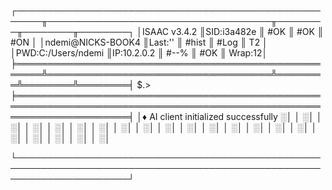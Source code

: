 ┌──────────────────────────────────────────────────────╥────────────────────────────────────╥────────╥────────╥────────┐
│ISAAC v3.4.2                                          ║SID:i3a482e                         ║ #OK    ║ #OK    ║ #ON    │
│ndemi@NICKS-BOOK4                                     ║Last:''                             ║ #hist  ║ #Log   ║ T2     │
│PWD:C:/Users/ndemi                                    ║IP:10.2.0.2                         ║ #--%   ║ #OK    ║ Wrap:12│
╞══════════════════════════════════════════════════════╩════════════════════════════════════╩════════╩════════╩════════╡
$.>
╞══════════════════════════════════════════════════════════════════════════════════════════════════════════════════════╡
│♦ AI client initialized successfully                                                                        ░│
│                                                                                                                     ░│
│                                                                                                                     ░│
│                                                                                                                     ░│
│                                                                                                                     ░│
│                                                                                                                     ░│
│                                                                                                                     ░│
│                                                                                                                     ░│
│                                                                                                                     ░│
│                                                                                                                     ░│
│                                                                                                                     ░│
│                                                                                                                     ░│
│                                                                                                                     ░│
│                                                                                                                     ░│
│                                                                                                                     ░│
│                                                                                                                     ░│
│                                                                                                                     ░│
│                                                                                                                     ░│
│                                                                                                                     ░│
│                                                                                                                     ░│
│                                                                                                                     ░│

└──────────────────────────────────────────────────────────────────────────────────────────────────────────────────────┘